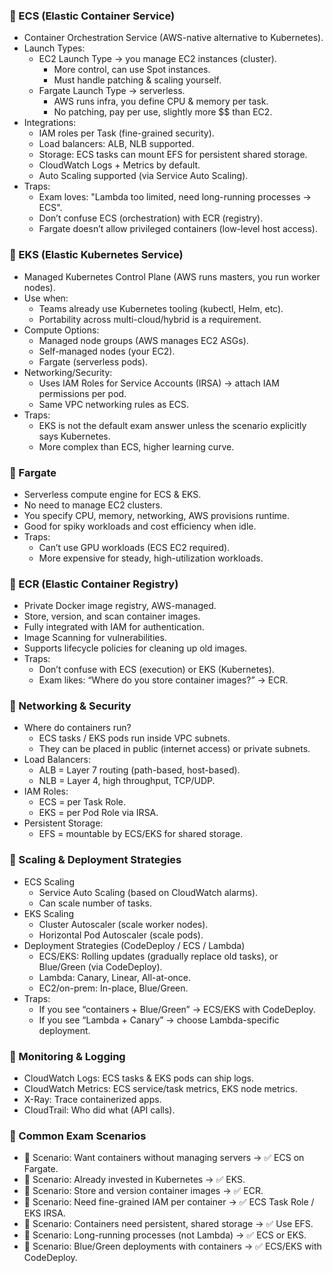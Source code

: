 ### 🔹 ECS (Elastic Container Service)
- Container Orchestration Service (AWS-native alternative to Kubernetes). 
- Launch Types:
  - EC2 Launch Type → you manage EC2 instances (cluster). 
    - More control, can use Spot instances. 
    - Must handle patching & scaling yourself. 
  - Fargate Launch Type → serverless. 
    - AWS runs infra, you define CPU & memory per task. 
    - No patching, pay per use, slightly more $$ than EC2.
- Integrations:
  - IAM roles per Task (fine-grained security). 
  - Load balancers: ALB, NLB supported. 
  - Storage: ECS tasks can mount EFS for persistent shared storage. 
  - CloudWatch Logs + Metrics by default. 
  - Auto Scaling supported (via Service Auto Scaling).
- Traps:
  - Exam loves: "Lambda too limited, need long-running processes → ECS". 
  - Don’t confuse ECS (orchestration) with ECR (registry). 
  - Fargate doesn’t allow privileged containers (low-level host access).

### 🔹 EKS (Elastic Kubernetes Service)
- Managed Kubernetes Control Plane (AWS runs masters, you run worker nodes).
- Use when:
  - Teams already use Kubernetes tooling (kubectl, Helm, etc). 
  - Portability across multi-cloud/hybrid is a requirement.
- Compute Options:
  - Managed node groups (AWS manages EC2 ASGs). 
  - Self-managed nodes (your EC2). 
  - Fargate (serverless pods).
- Networking/Security:
  - Uses IAM Roles for Service Accounts (IRSA) → attach IAM permissions per pod. 
  - Same VPC networking rules as ECS.
- Traps:
  - EKS is not the default exam answer unless the scenario explicitly says Kubernetes. 
  - More complex than ECS, higher learning curve.

### 🔹 Fargate
- Serverless compute engine for ECS & EKS.
- No need to manage EC2 clusters.
- You specify CPU, memory, networking, AWS provisions runtime.
- Good for spiky workloads and cost efficiency when idle.
- Traps:
  - Can’t use GPU workloads (ECS EC2 required). 
  - More expensive for steady, high-utilization workloads.

### 🔹 ECR (Elastic Container Registry)
- Private Docker image registry, AWS-managed.
- Store, version, and scan container images.
- Fully integrated with IAM for authentication.
- Image Scanning for vulnerabilities.
- Supports lifecycle policies for cleaning up old images.
- Traps:
  - Don’t confuse with ECS (execution) or EKS (Kubernetes). 
  - Exam likes: “Where do you store container images?” → ECR.

### 🔹 Networking & Security
- Where do containers run? 
  - ECS tasks / EKS pods run inside VPC subnets. 
  - They can be placed in public (internet access) or private subnets.
- Load Balancers:
  - ALB = Layer 7 routing (path-based, host-based). 
  - NLB = Layer 4, high throughput, TCP/UDP.
- IAM Roles:
  - ECS = per Task Role. 
  - EKS = per Pod Role via IRSA.
- Persistent Storage:
  - EFS = mountable by ECS/EKS for shared storage.

### 🔹 Scaling & Deployment Strategies
- ECS Scaling 
  - Service Auto Scaling (based on CloudWatch alarms). 
  - Can scale number of tasks.
- EKS Scaling 
  - Cluster Autoscaler (scale worker nodes). 
  - Horizontal Pod Autoscaler (scale pods).
- Deployment Strategies (CodeDeploy / ECS / Lambda)
  - ECS/EKS: Rolling updates (gradually replace old tasks), or Blue/Green (via CodeDeploy).
  - Lambda: Canary, Linear, All-at-once.
  - EC2/on-prem: In-place, Blue/Green.
- Traps:
  - If you see “containers + Blue/Green” → ECS/EKS with CodeDeploy.
  - If you see “Lambda + Canary” → choose Lambda-specific deployment.

### 🔹 Monitoring & Logging
- CloudWatch Logs: ECS tasks & EKS pods can ship logs.
- CloudWatch Metrics: ECS service/task metrics, EKS node metrics.
- X-Ray: Trace containerized apps. 
- CloudTrail: Who did what (API calls).

### 🔹 Common Exam Scenarios
- 🧪 Scenario: Want containers without managing servers  -> ✅ ECS on Fargate.
- 🧪 Scenario: Already invested in Kubernetes -> ✅ EKS.
- 🧪 Scenario: Store and version container images -> ✅ ECR.
- 🧪 Scenario: Need fine-grained IAM per container -> ✅ ECS Task Role / EKS IRSA.
- 🧪 Scenario: Containers need persistent, shared storage -> ✅ Use EFS.
- 🧪 Scenario: Long-running processes (not Lambda) -> ✅ ECS or EKS.
- 🧪 Scenario: Blue/Green deployments with containers -> ✅ ECS/EKS with CodeDeploy.

